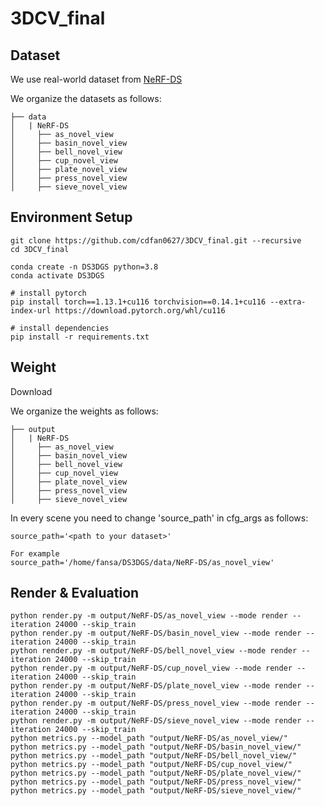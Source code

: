# 3DCV_final
## Dataset
We use real-world dataset from [NeRF-DS](https://github.com/JokerYan/NeRF-DS/releases/download/v0.1-pre-release/NeRF-DS.dataset.zip)

We organize the datasets as follows:
```shell
├── data
│   | NeRF-DS
│     ├── as_novel_view
│     ├── basin_novel_view
│     ├── bell_novel_view
│     ├── cup_novel_view
│     ├── plate_novel_view
│     ├── press_novel_view
│     ├── sieve_novel_view
```

## Environment Setup
```shell
git clone https://github.com/cdfan0627/3DCV_final.git --recursive
cd 3DCV_final

conda create -n DS3DGS python=3.8
conda activate DS3DGS

# install pytorch
pip install torch==1.13.1+cu116 torchvision==0.14.1+cu116 --extra-index-url https://download.pytorch.org/whl/cu116

# install dependencies
pip install -r requirements.txt
```
## Weight
Download 

We organize the weights as follows:
```shell
├── output
│   | NeRF-DS
│     ├── as_novel_view
│     ├── basin_novel_view
│     ├── bell_novel_view
│     ├── cup_novel_view
│     ├── plate_novel_view
│     ├── press_novel_view
│     ├── sieve_novel_view
```
In every scene you need to change 'source_path' in cfg_args as follows:
```shell
source_path='<path to your dataset>'

For example
source_path='/home/fansa/DS3DGS/data/NeRF-DS/as_novel_view'
```
## Render & Evaluation
```shell
python render.py -m output/NeRF-DS/as_novel_view --mode render --iteration 24000 --skip_train
python render.py -m output/NeRF-DS/basin_novel_view --mode render --iteration 24000 --skip_train
python render.py -m output/NeRF-DS/bell_novel_view --mode render --iteration 24000 --skip_train
python render.py -m output/NeRF-DS/cup_novel_view --mode render --iteration 24000 --skip_train
python render.py -m output/NeRF-DS/plate_novel_view --mode render --iteration 24000 --skip_train
python render.py -m output/NeRF-DS/press_novel_view --mode render --iteration 24000 --skip_train
python render.py -m output/NeRF-DS/sieve_novel_view --mode render --iteration 24000 --skip_train
python metrics.py --model_path "output/NeRF-DS/as_novel_view/"  
python metrics.py --model_path "output/NeRF-DS/basin_novel_view/"  
python metrics.py --model_path "output/NeRF-DS/bell_novel_view/"  
python metrics.py --model_path "output/NeRF-DS/cup_novel_view/"  
python metrics.py --model_path "output/NeRF-DS/plate_novel_view/"  
python metrics.py --model_path "output/NeRF-DS/press_novel_view/"  
python metrics.py --model_path "output/NeRF-DS/sieve_novel_view/" 
```

